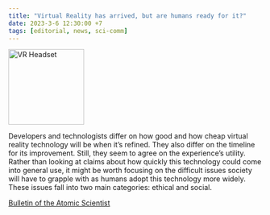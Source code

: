 ```yaml
---
title: "Virtual Reality has arrived, but are humans ready for it?"
date: 2023-3-6 12:30:00 +7
tags: [editorial, news, sci-comm]
---
```


<img alt="VR Headset" src="https://thebulletin.org/wp-content/uploads/2023/03/james-yarema-E-CdfbrnnFs-unsplash-1024x683.jpg.webp" width="150"/>


Developers and technologists differ on how good and how cheap virtual reality technology will be when it’s refined. They also differ on the timeline for its improvement. Still, they seem to agree on the experience’s utility. Rather than looking at claims about how quickly this technology could come into general use, it might be worth focusing on the difficult issues society will have to grapple with as humans adopt this technology more widely. These issues fall into two main categories: ethical and social.

[Bulletin of the Atomic Scientist](https://thebulletin.org/2023/03/virtual-reality-has-arrived-but-are-humans-ready-for-it/)


